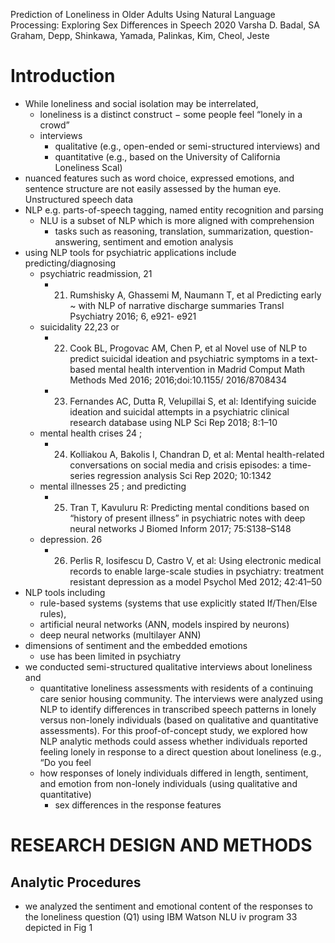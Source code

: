 Prediction of Loneliness in Older Adults Using Natural Language Processing:
  Exploring Sex Differences in Speech
2020
Varsha D. Badal, SA Graham, Depp, Shinkawa, Yamada, Palinkas, Kim, Cheol, Jeste

# Introduction

* While loneliness and social isolation may be interrelated,
  * loneliness is a distinct construct − some people feel “lonely in a crowd”
  * interviews
    * qualitative (e.g., open-ended or semi-structured interviews) and
    * quantitative (e.g., based on the University of California Loneliness Scal)
* nuanced features such as word choice, expressed emotions, and sentence
  structure are not easily assessed by the human eye. Unstructured speech data
* NLP e.g. parts-of-speech tagging, named entity recognition and parsing
  * NLU is a subset of NLP which is more aligned with comprehension
    * tasks such as reasoning, translation, summarization, question-answering,
      sentiment and emotion analysis
* using NLP tools for psychiatric applications include predicting/diagnosing
  * psychiatric readmission, 21
    * 21. Rumshisky A, Ghassemi M, Naumann T, et al
      Predicting early ~ with NLP of narrative discharge summaries
      Transl Psychiatry 2016; 6, e921- e921
  * suicidality 22,23 or
    * 22. Cook BL, Progovac AM, Chen P, et al
      Novel use of NLP to predict suicidal ideation and psychiatric symptoms in
      a text-based mental health intervention in Madrid
      Comput Math Methods Med 2016; 2016;doi:10.1155/ 2016/8708434
    * 23. Fernandes AC, Dutta R, Velupillai S, et al:
      Identifying suicide ideation and suicidal attempts in a psychiatric
      clinical research database using NLP
      Sci Rep 2018; 8:1–10
  * mental health crises 24 ;
    * 24. Kolliakou A, Bakolis I, Chandran D, et al:
      Mental health-related conversations on social media and crisis episodes: a
      time-series regression analysis
      Sci Rep 2020; 10:1342
  * mental illnesses 25 ; and predicting
    * 25. Tran T, Kavuluru R:
      Predicting mental conditions based on “history of present illness” in
      psychiatric notes with deep neural networks
      J Biomed Inform 2017; 75:S138–S148
  * depression. 26
    * 26. Perlis R, Iosifescu D, Castro V, et al:
      Using electronic medical records to enable large-scale studies in
      psychiatry: treatment resistant depression as a model
      Psychol Med 2012; 42:41–50
* NLP tools including
  * rule-based systems (systems that use explicitly stated If/Then/Else rules),
  * artificial neural networks (ANN, models inspired by neurons)
  * deep neural networks (multilayer ANN)
* dimensions of sentiment and the embedded emotions
  * use has been limited in psychiatry
* we conducted semi-structured qualitative interviews about loneliness and
  * quantitative loneliness assessments
    with residents of a continuing care senior housing community. The interviews
    were analyzed using NLP to identify differences in transcribed speech
    patterns in lonely versus non-lonely individuals (based on qualitative and
    quantitative assessments).  For this proof-of-concept study, we explored how
    NLP analytic methods could assess whether individuals reported feeling
    lonely in response to a direct question about loneliness (e.g., “Do you feel
  * how responses of lonely individuals differed in length, sentiment, and
    emotion from non-lonely individuals (using qualitative and quantitative)
    * sex differences in the response features

# RESEARCH DESIGN AND METHODS

## Analytic Procedures

* we analyzed the sentiment and emotional content of the responses to the
  loneliness question (Q1) using IBM Watson NLU iv program 33 depicted in Fig 1
